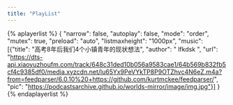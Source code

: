 ```yaml
---
title: "PlayList"
---
```

{% aplayerlist %}
{
    "narrow": false,
    "autoplay": false,
    "mode": "order",
    "mutex": true,
    "preload": "auto",
    "listmaxheight": "1000px",
    "music": [{"title": "高考8年后我们4个小镇青年的现状想法", "author": " lfkdsk ", "url": "https://dts-api.xiaoyuzhoufm.com/track/648c31ded10b056a9583cae1/64b569b832fb5cf4c9385df0/media.xyzcdn.net/lu65Yx9PeVYkTP8P9OTZhvc4N6eZ.m4a?from=feedparser/6.0.10%20+https://github.com/kurtmckee/feedparser/", "pic": "https://podcastsarchive.github.io/worlds-mirror/image/img.jpg"}]
}
{% endaplayerlist %}

